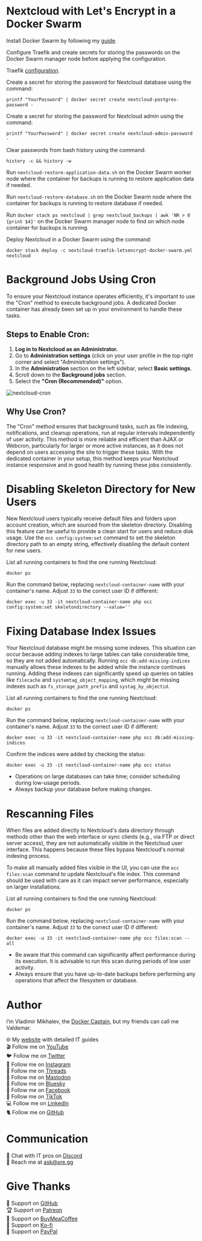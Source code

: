 # Nextcloud with Let's Encrypt in a Docker Swarm

Install Docker Swarm by following my [guide](https://www.heyvaldemar.com/install-docker-swarm-on-ubuntu-server/).

Configure Traefik and create secrets for storing the passwords on the Docker Swarm manager node before applying the configuration.

Traefik [configuration](https://github.com/heyValdemar/traefik-letsencrypt-docker-swarm).

Create a secret for storing the password for Nextcloud database using the command:

`printf "YourPassword" | docker secret create nextcloud-postgres-password -`

Create a secret for storing the password for Nextcloud admin using the command:

`printf "YourPassword" | docker secret create nextcloud-admin-password -`

Clear passwords from bash history using the command:

`history -c && history -w`

Run `nextcloud-restore-application-data.sh` on the Docker Swarm worker node where the container for backups is running to restore application data if needed.

Run `nextcloud-restore-database.sh` on the Docker Swarm node where the container for backups is running to restore database if needed.

Run `docker stack ps nextcloud | grep nextcloud_backups | awk 'NR > 0 {print $4}'` on the Docker Swarm manager node to find on which node container for backups is running.

Deploy Nextcloud in a Docker Swarm using the command:

`docker stack deploy -c nextcloud-traefik-letsencrypt-docker-swarm.yml nextcloud`

# Background Jobs Using Cron

To ensure your Nextcloud instance operates efficiently, it's important to use the "Cron" method to execute background jobs. A dedicated Docker container has already been set up in your environment to handle these tasks.

## Steps to Enable Cron:

1. **Log in to Nextcloud as an Administrator.**
2. Go to **Administration settings** (click on your user profile in the top right corner and select "Administration settings").
3. In the **Administration** section on the left sidebar, select **Basic settings**.
4. Scroll down to the **Background jobs** section.
5. Select the **"Cron (Recommended)"** option.

![nextcloud-cron](https://github.com/user-attachments/assets/0d593045-8fc2-411b-ad93-72b31659dc28)

## Why Use Cron?

The "Cron" method ensures that background tasks, such as file indexing, notifications, and cleanup operations, run at regular intervals independently of user activity. This method is more reliable and efficient than AJAX or Webcron, particularly for larger or more active instances, as it does not depend on users accessing the site to trigger these tasks. With the dedicated container in your setup, this method keeps your Nextcloud instance responsive and in good health by running these jobs consistently.

# Disabling Skeleton Directory for New Users

New Nextcloud users typically receive default files and folders upon account creation, which are sourced from the skeleton directory. Disabling this feature can be useful to provide a clean start for users and reduce disk usage. Use the `occ config:system:set` command to set the skeleton directory path to an empty string, effectively disabling the default content for new users.

List all running containers to find the one running Nextcloud:

`docker ps`

Run the command below, replacing `nextcloud-container-name` with your container's name. Adjust `33` to the correct user ID if different:

`docker exec -u 33 -it nextcloud-container-name php occ config:system:set skeletondirectory --value=''`

# Fixing Database Index Issues

Your Nextcloud database might be missing some indexes. This situation can occur because adding indexes to large tables can take considerable time, so they are not added automatically. Running `occ db:add-missing-indices` manually allows these indexes to be added while the instance continues running. Adding these indexes can significantly speed up queries on tables like `filecache` and `systemtag_object_mapping`, which might be missing indexes such as `fs_storage_path_prefix` and `systag_by_objectid`.

List all running containers to find the one running Nextcloud:

`docker ps`

Run the command below, replacing `nextcloud-container-name` with your container's name. Adjust `33` to the correct user ID if different:

`docker exec -u 33 -it nextcloud-container-name php occ db:add-missing-indices`

Confirm the indices were added by checking the status:

`docker exec -u 33 -it nextcloud-container-name php occ status`

- Operations on large databases can take time; consider scheduling during low-usage periods.
- Always backup your database before making changes.

# Rescanning Files

When files are added directly to Nextcloud's data directory through methods other than the web interface or sync clients (e.g., via FTP or direct server access), they are not automatically visible in the Nextcloud user interface. This happens because these files bypass Nextcloud's normal indexing process.

To make all manually added files visible in the UI, you can use the `occ files:scan` command to update Nextcloud's file index. This command should be used with care as it can impact server performance, especially on larger installations.

List all running containers to find the one running Nextcloud:

`docker ps`

Run the command below, replacing `nextcloud-container-name` with your container's name. Adjust `33` to the correct user ID if different:

`docker exec -u 33 -it nextcloud-container-name php occ files:scan --all`

- Be aware that this command can significantly affect performance during its execution. It is advisable to run this scan during periods of low user activity.
- Always ensure that you have up-to-date backups before performing any operations that affect the filesystem or database.

# Author

I’m Vladimir Mikhalev, the [Docker Captain](https://www.docker.com/captains/vladimir-mikhalev/), but my friends can call me Valdemar.

🌐 My [website](https://www.heyvaldemar.com/) with detailed IT guides\
🎬 Follow me on [YouTube](https://www.youtube.com/channel/UCf85kQ0u1sYTTTyKVpxrlyQ?sub_confirmation=1)\
🐦 Follow me on [Twitter](https://twitter.com/heyValdemar)\
🎨 Follow me on [Instagram](https://www.instagram.com/heyvaldemar/)\
🧵 Follow me on [Threads](https://www.threads.net/@heyvaldemar)\
🐘 Follow me on [Mastodon](https://mastodon.social/@heyvaldemar)\
🧊 Follow me on [Bluesky](https://bsky.app/profile/heyvaldemar.bsky.social)\
🎸 Follow me on [Facebook](https://www.facebook.com/heyValdemarFB/)\
🎥 Follow me on [TikTok](https://www.tiktok.com/@heyvaldemar)\
💻 Follow me on [LinkedIn](https://www.linkedin.com/in/heyvaldemar/)\
🐈 Follow me on [GitHub](https://github.com/heyvaldemar)

# Communication

👾 Chat with IT pros on [Discord](https://discord.gg/AJQGCCBcqf)\
📧 Reach me at ask@sre.gg

# Give Thanks

💎 Support on [GitHub](https://github.com/sponsors/heyValdemar)\
🏆 Support on [Patreon](https://www.patreon.com/heyValdemar)\
🥤 Support on [BuyMeaCoffee](https://www.buymeacoffee.com/heyValdemar)\
🍪 Support on [Ko-fi](https://ko-fi.com/heyValdemar)\
💖 Support on [PayPal](https://www.paypal.com/paypalme/heyValdemarCOM)
